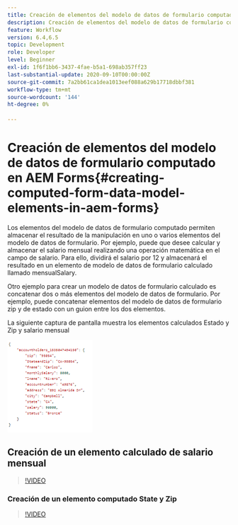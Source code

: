 ```yaml
---
title: Creación de elementos del modelo de datos de formulario computado en AEM Forms
description: Creación de elementos del modelo de datos de formulario computado
feature: Workflow
version: 6.4,6.5
topic: Development
role: Developer
level: Beginner
exl-id: 1f6f1bb6-3437-4fae-b5a1-698ab357ff23
last-substantial-update: 2020-09-10T00:00:00Z
source-git-commit: 7a2bb61ca1dea1013eef088a629b17718dbbf381
workflow-type: tm+mt
source-wordcount: '144'
ht-degree: 0%

---
```


# Creación de elementos del modelo de datos de formulario computado en AEM Forms{#creating-computed-form-data-model-elements-in-aem-forms}

Los elementos del modelo de datos de formulario computado permiten almacenar el resultado de la manipulación en uno o varios elementos del modelo de datos de formulario. Por ejemplo, puede que desee calcular y almacenar el salario mensual realizando una operación matemática en el campo de salario. Para ello, dividirá el salario por 12 y almacenará el resultado en un elemento de modelo de datos de formulario calculado llamado mensualSalary.

Otro ejemplo para crear un modelo de datos de formulario calculado es concatenar dos o más elementos del modelo de datos de formulario. Por ejemplo, puede concatenar elementos del modelo de datos de formulario zip y de estado con un guion entre los dos elementos.

La siguiente captura de pantalla muestra los elementos calculados Estado y Zip y salario mensual

![computedfdmelement](assets/computedfdmelement.gif)

## Creación de un elemento calculado de salario mensual

>[!VIDEO](https://video.tv.adobe.com/v/23855?quality=9&learn=on)

### Creación de un elemento computado State y Zip

>[!VIDEO](https://video.tv.adobe.com/v/23856/?quality=9&learn=on)
